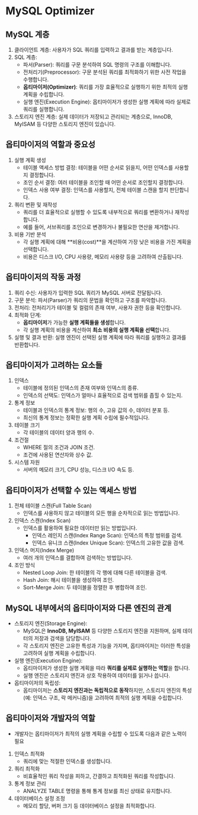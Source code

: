 # MySQL Optimizer

## MySQL 계층

1.	클라이언트 계층: 사용자가 SQL 쿼리를 입력하고 결과를 받는 계층입니다.
2.	SQL 계층:
	-	파서(Parser): 쿼리를 구문 분석하여 SQL 명령의 구조를 이해합니다.
	-	전처리기(Preprocessor): 구문 분석된 쿼리를 최적화하기 위한 사전 작업을 수행합니다.
	-	**옵티마이저(Optimizer)**: 쿼리를 가장 효율적으로 실행하기 위한 최적의 실행 계획을 수립합니다.
	-	실행 엔진(Execution Engine): 옵티마이저가 생성한 실행 계획에 따라 실제로 쿼리를 실행합니다.
3.	스토리지 엔진 계층: 실제 데이터가 저장되고 관리되는 계층으로, InnoDB, MyISAM 등 다양한 스토리지 엔진이 있습니다.

## 옵티마이저의 역할과 중요성

1.	실행 계획 생성
	-	테이블 액세스 방법 결정: 테이블을 어떤 순서로 읽을지, 어떤 인덱스를 사용할지 결정합니다.
	-	조인 순서 결정: 여러 테이블을 조인할 때 어떤 순서로 조인할지 결정합니다.
	-	인덱스 사용 여부 결정: 인덱스를 사용할지, 전체 테이블 스캔을 할지 판단합니다.
2.	쿼리 변환 및 재작성
	-	쿼리를 더 효율적으로 실행할 수 있도록 내부적으로 쿼리를 변환하거나 재작성합니다.
	-	예를 들어, 서브쿼리를 조인으로 변경하거나 불필요한 연산을 제거합니다.
3.	비용 기반 분석
	-	각 실행 계획에 대해 **비용(cost)**을 계산하여 가장 낮은 비용을 가진 계획을 선택합니다.
	-	비용은 디스크 I/O, CPU 사용량, 메모리 사용량 등을 고려하여 산출됩니다.


## 옵티마이저의 작동 과정

1.	쿼리 수신: 사용자가 입력한 SQL 쿼리가 MySQL 서버로 전달됩니다.
2.	구문 분석: 파서(Parser)가 쿼리의 문법을 확인하고 구조를 파악합니다.
3.	전처리: 전처리기가 테이블 및 컬럼의 존재 여부, 사용자 권한 등을 확인합니다.
4.	최적화 단계:
	-	**옵티마이저**가 가능한 **실행 계획들을 생성**합니다.
	-	각 실행 계획의 비용을 계산하여 **최소 비용의 실행 계획을 선택**합니다.
5.	실행 및 결과 반환: 실행 엔진이 선택된 실행 계획에 따라 쿼리를 실행하고 결과를 반환합니다.


## 옵티마이저가 고려하는 요소들

1.	인덱스
	-	테이블에 정의된 인덱스의 존재 여부와 인덱스의 종류.
	-	인덱스의 선택도: 인덱스가 얼마나 효율적으로 검색 범위를 좁힐 수 있는지.
2.	통계 정보
	-	테이블과 인덱스의 통계 정보: 행의 수, 고유 값의 수, 데이터 분포 등.
	-	최신의 통계 정보는 정확한 실행 계획 수립에 필수적입니다.
3.	테이블 크기
	-	각 테이블의 데이터 양과 행의 수.
4.	조건절
	-	WHERE 절의 조건과 JOIN 조건.
	-	조건에 사용된 연산자와 상수 값.
5.	시스템 자원
	-	서버의 메모리 크기, CPU 성능, 디스크 I/O 속도 등.

## 옵티마이저가 선택할 수 있는 액세스 방법

1.	전체 테이블 스캔(Full Table Scan)
	-	인덱스를 사용하지 않고 테이블의 모든 행을 순차적으로 읽는 방법입니다.
2.	인덱스 스캔(Index Scan)
	-	인덱스를 활용하여 필요한 데이터만 읽는 방법입니다.
		-	인덱스 레인지 스캔(Index Range Scan): 인덱스의 특정 범위를 검색.
		-	인덱스 유니크 스캔(Index Unique Scan): 인덱스의 고유한 값을 검색.
3.	인덱스 머지(Index Merge)
	-	여러 개의 인덱스를 결합하여 검색하는 방법입니다.
4.	조인 방식
	-	Nested Loop Join: 한 테이블의 각 행에 대해 다른 테이블을 검색.
	-	Hash Join: 해시 테이블을 생성하여 조인.
	-	Sort-Merge Join: 두 테이블을 정렬한 후 병합하여 조인.


## MySQL 내부에서의 옵티마이저와 다른 엔진의 관계

-	스토리지 엔진(Storage Engine):
	-	MySQL은 **InnoDB, MyISAM** 등 다양한 스토리지 엔진을 지원하며, 실제 데이터의 저장과 검색을 담당합니다.
	-	각 스토리지 엔진은 고유한 특성과 기능을 가지며, 옵티마이저는 이러한 특성을 고려하여 실행 계획을 수립합니다.
-	실행 엔진(Execution Engine):
	-	옵티마이저가 생성한 실행 계획을 따라 **쿼리를 실제로 실행하는 역할**을 합니다.
	-	실행 엔진은 스토리지 엔진과 상호 작용하여 데이터를 읽거나 씁니다.
-	옵티마이저의 독립성:
	-	옵티마이저는 **스토리지 엔진과는 독립적으로 동작**하지만, 스토리지 엔진의 특성(예: 인덱스 구조, 락 메커니즘)을 고려하여 최적의 실행 계획을 수립합니다.


## 옵티마이저와 개발자의 역할

-	개발자는 옵티마이저가 최적의 실행 계획을 수립할 수 있도록 다음과 같은 노력이 필요

1.	인덱스 최적화
	-	쿼리에 맞는 적절한 인덱스를 생성합니다.
2.	쿼리 최적화
	-	비효율적인 쿼리 작성을 피하고, 간결하고 최적화된 쿼리를 작성합니다.
3.	통계 정보 관리
	-	ANALYZE TABLE 명령을 통해 통계 정보를 최신 상태로 유지합니다.
4.	데이터베이스 설정 조정
	-	메모리 할당, 버퍼 크기 등 데이터베이스 설정을 최적화합니다.